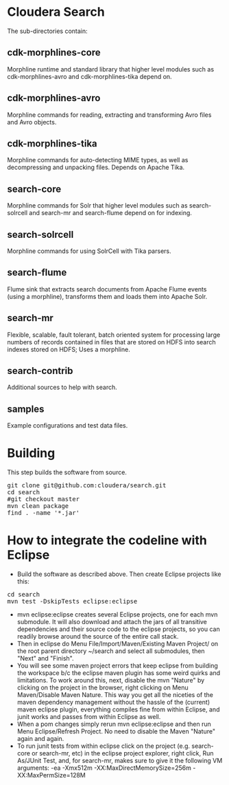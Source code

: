 # Cloudera Search

The sub-directories contain:

## cdk-morphlines-core

Morphline runtime and standard library that higher level modules such as cdk-morphlines-avro and cdk-morphlines-tika depend on.

## cdk-morphlines-avro

Morphline commands for reading, extracting and transforming Avro files and Avro objects.

## cdk-morphlines-tika

Morphline commands for auto-detecting MIME types, as well as decompressing and unpacking files. Depends on Apache Tika.

## search-core

Morphline commands for Solr that higher level modules such as search-solrcell and search-mr and search-flume depend on for indexing.

## search-solrcell

Morphline commands for using SolrCell with Tika parsers.

## search-flume

Flume sink that extracts search documents from Apache Flume events (using a morphline), transforms them and loads them into Apache Solr.

## search-mr

Flexible, scalable, fault tolerant, batch oriented system for processing large numbers of records contained in files that are stored on HDFS into search indexes stored on HDFS; Uses a morphline.

## search-contrib

Additional sources to help with search.

## samples

Example configurations and test data files.


# Building

This step builds the software from source.

<pre>
git clone git@github.com:cloudera/search.git
cd search
#git checkout master
mvn clean package
find . -name '*.jar'
</pre>

# How to integrate the codeline with Eclipse

* Build the software as described above. Then create Eclipse projects like this:
<pre>
cd search
mvn test -DskipTests eclipse:eclipse
</pre>
* mvn eclipse:eclipse creates several Eclipse projects, one for each mvn submodule. It will also download and attach the jars of all transitive dependencies and their source code to the eclipse projects, so you can readily browse around the source of the entire call stack.
* Then in eclipse do Menu File/Import/Maven/Existing Maven Project/ on the root parent directory ~/search and select all submodules, then "Next" and "Finish". 
* You will see some maven project errors that keep eclipse from building the workspace b/c the eclipse maven plugin has some weird quirks and limitations. To work around this, next, disable the mvn "Nature" by clicking on the project in the browser, right clicking on Menu Maven/Disable Maven Nature. This way you get all the niceties of the maven dependency management without the hassle of the (current) maven eclipse plugin, everything compiles fine from within Eclipse, and junit works and passes from within Eclipse as well. 
* When a pom changes simply rerun mvn eclipse:eclipse and then run Menu Eclipse/Refresh Project. No need to disable the Maven "Nature" again and again.
* To run junit tests from within eclipse click on the project (e.g. search-core or search-mr, etc) in the eclipse project explorer, right click, Run As/JUnit Test, and, for search-mr, makes sure to give it the following VM arguments: -ea -Xmx512m -XX:MaxDirectMemorySize=256m -XX:MaxPermSize=128M